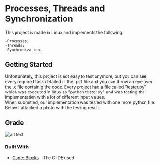 # Processes, Threads and Synchronization
This project is made in Linux and implements the following:
```
-Processes;
-Threads;
-Synchronization.
```

## Getting Started
Unfortunately, this project is not easy to test anymore, but you can see every required task detailed in the .pdf file and you can throw an eye over the .c file containig the code. Every project had a file called "tester.py" which was executed in linux as "python tester.py" and was testing the implementation with a lot of different input values. </br>
When submitted, our implementation was tested with one more python file. Below I attached a photo with the testing result.

## Grade
![alt text](https://github.com/DanutGavrus/Photos/blob/master/1.%20Processes%2C%20Threads%20and%20Synchronization.png)

### Built With
* [Code::Blocks](http://www.codeblocks.org/) - The C IDE used
